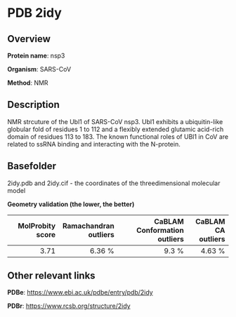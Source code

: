 # PDB 2idy

## Overview

**Protein name**: nsp3

**Organism**: SARS-CoV

**Method**: NMR

## Description

NMR strcuture of the Ubl1 of SARS-CoV nsp3. Ubl1 exhibits a ubiquitin-like globular fold of residues 1 to 112 and a flexibly extended glutamic acid-rich domain of residues 113 to 183. The known functional roles of UBl1 in CoV are related to ssRNA binding and interacting with the N-protein.

## Basefolder

2idy.pdb and 2idy.cif - the coordinates of the threedimensional molecular model




**Geometry validation (the lower, the better)**

|   |**MolProbity<br>score**| **Ramachandran<br>outliers** | **CaBLAM<br>Conformation outliers** | **CaBLAM<br>CA outliers** |
|---|-------------:|----------------:|----------------:|----------------:|
||  3.71|  6.36 %|9.3 %|4.63 %|


## Other relevant links 
**PDBe**:  https://www.ebi.ac.uk/pdbe/entry/pdb/2idy
 
**PDBr**: https://www.rcsb.org/structure/2idy 
